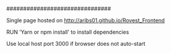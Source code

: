 ###############################

Single page hosted on http://aribs01.github.io/Rovest_Frontend

RUN 'Yarn or npm install' to install dependencies 

Use local host port 3000 if browser does not auto-start 


